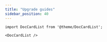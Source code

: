 ```yaml
---
title: "Upgrade guides"
sidebar_position: 40
---
```


```mdx-code-block
import DocCardList from '@theme/DocCardList';

<DocCardList />
```